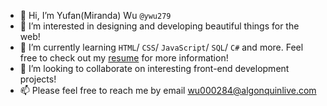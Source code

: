 - 👋 Hi, I’m Yufan(Miranda) Wu `@ywu279`
- 👀 I’m interested in designing and developing beautiful things for the web!
- 🌱 I’m currently learning `HTML`/ `CSS`/ `JavaScript`/ `SQL`/ `C#` and more. Feel free to check out my [resume](https://github.com/ywu279/ywu279/files/9116010/Miranda.Yufan.Wu_Resume_Developer_v1.4.pdf) for more information!
- 💞️ I’m looking to collaborate on interesting front-end development projects!
- 📫 Please feel free to reach me by email wu000284@algonquinlive.com

<!---
ywu279/ywu279 is a ✨ special ✨ repository because its `README.md` (this file) appears on your GitHub profile.
You can click the Preview link to take a look at your changes.
--->

